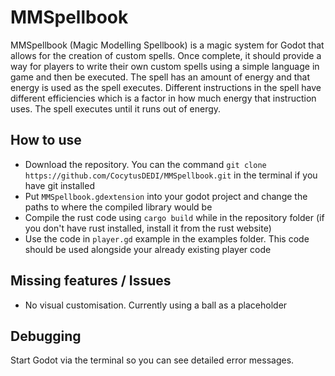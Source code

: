# MMSpellbook
MMSpellbook (Magic Modelling Spellbook) is a magic system for Godot that allows for the creation of custom spells. Once complete, it should provide a way for players to write their own custom spells using a simple language in game and then be executed. The spell has an amount of energy and that energy is used as the spell executes. Different instructions in the spell have different efficiencies which is a factor in how much energy that instruction uses. The spell executes until it runs out of energy.

## How to use
- Download the repository. You can the command `git clone https://github.com/CocytusDEDI/MMSpellbook.git` in the terminal if you have git installed
- Put `MMSpellbook.gdextension` into your godot project and change the paths to where the compiled library would be
- Compile the rust code using `cargo build` while in the repository folder (if you don't have rust installed, install it from the rust website)
- Use the code in `player.gd` example in the examples folder. This code should be used alongside your already existing player code

## Missing features / Issues
- No visual customisation. Currently using a ball as a placeholder

## Debugging
Start Godot via the terminal so you can see detailed error messages.
